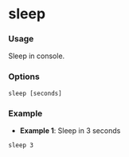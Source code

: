 # sleep

### Usage
Sleep in console.

### Options
```
sleep [seconds]
```

### Example

- **Example 1**: Sleep in 3 seconds
```
sleep 3
```